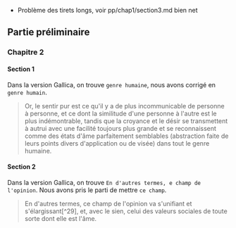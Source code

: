 
- Problème des tirets longs, voir pp/chap1/section3.md bien net

## Partie préliminaire

### Chapitre 2

#### Section 1

Dans la version Gallica, on trouve `genre humaine`, nous avons corrigé en `genre humain`.

> Or, le sentir pur est ce qu'il y a de plus incommunicable de personne à personne, et ce dont la similitude d'une personne à l'autre est le plus indémontrable, tandis que la croyance et le désir se transmettent à autrui avec une facilité toujours plus grande et se reconnaissent comme des états d'âme parfaitement semblables (abstraction faite de leurs points divers d'application ou de visée) dans tout le genre humaine.

#### Section 2

Dans la version Gallica, on trouve `En d'autres termes, e champ de l'opinion`. Nous avons pris le parti de mettre `ce champ`.

> En d'autres termes, ce champ de l'opinion va s'unifiant et s'élargissant[^29], et, avec le sien, celui des valeurs sociales de toute sorte dont elle est l'âme.
